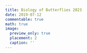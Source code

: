 ```yaml
---
title: Biology of Butterflies 2023
date: 2019-07-12
commentable: true
math: true
image:
  preview_only: true
  placement: 2
  caption: ''
---
```




